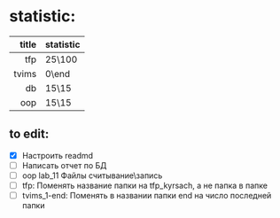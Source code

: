 # statistic:

| title | statistic |
| ----: | :-------- |
|   tfp | 25\100    |
| tvims | 0\end     |
|    db | 15\15     |
|   oop | 15\15     |

## to edit:

- [x] Настроить readmd
- [ ] Написать отчет по БД
- [ ] oop lab_11 Файлы считывание\запись
- [ ] tfp: Поменять название папки на tfp_kyrsach, а не папка в папке
- [ ] tvims_1-end: Поменять в названии папки end на число последней папки
